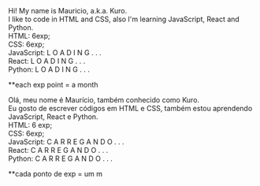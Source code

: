 <en>
  Hi! My name is Mauricio, a.k.a. Kuro. <br>
  I like to code in HTML and CSS, also I'm learning JavaScript, React and Python. <br>
  HTML: 6exp; <br>
  CSS: 6exp; <br>
  JavaScript: L O A D I N G . . . <br>
  React: L O A D I N G . . . <br>
  Python: L O A D I N G . . . <br>
  
  **each exp point = a month
  
<pt-br>
  Olá, meu nome é Maurício, também conhecido como Kuro. <br>
  Eu gosto de escrever códigos em HTML e CSS, também estou aprendendo JavaScript, React e Python. <br>
  HTML: 6 exp; <br>
  CSS: 6exp; <br>
  JavaScript: C A R R E G A N D O . . . <br>
  React: C A R R E G A N D O . . . <br>
  Python: C A R R E G A N D O . . . <br>
  
  **cada ponto de exp = um m
